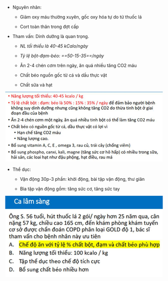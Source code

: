 - Nguyên nhân:
  
	- Giảm oxy máu thường xuyên, gốc oxy hóa tự do từ thuốc lá
  
	- Cort toàn thân trong đợt cấp
  
- Tham vấn: Dinh dưỡng là quan trọng.
  
	- _NL tối thiểu là 40-45 kCalo/ngày_
  
	- _Tỷ lệ bột-đạm-béo: ==50-15-35==/ngày_
  
	- Ăn 2-4 chén cơm trên ngày, ăn quá nhiều tăng CO2 máu
  
	- Chất béo nguồn gốc từ cá và dầu thực vật
  
	- Chất sữa và hạt
  
![Buổi 11 - Hệ tiêu hóa-1687421521409.jpeg](../../../../200%20Files/image/image/Bu%E1%BB%95i%2011%20-%20H%E1%BB%87%20ti%C3%AAu%20h%C3%B3a-1687421521409.jpeg)
  
- Thể dục:
  
	- Vận động 30p-3 phần: khởi động, bài tập vận động, thư giãn
  
	- Bìa tập vận động gồm: tăng sức cơ, tăng sức tay
  
![Buổi 11 - Hệ tiêu hóa-1687421525660.jpeg](../../../../200%20Files/image/image/Bu%E1%BB%95i%2011%20-%20H%E1%BB%87%20ti%C3%AAu%20h%C3%B3a-1687421525660.jpeg)